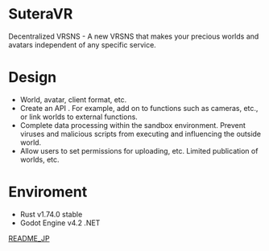 # SuteraVR
Decentralized VRSNS - A new VRSNS that makes your precious worlds and avatars independent of any specific service.

# Design

- World, avatar, client format, etc.
- Create an API . For example, add on to functions such as cameras, etc., or link worlds to external functions.
- Complete data processing within the sandbox environment. Prevent viruses and malicious scripts from executing and influencing the outside world.
- Allow users to set permissions for uploading, etc. Limited publication of worlds, etc.

# Enviroment

- Rust v1.74.0 stable
- Godot Engine v4.2 .NET

[README_JP](/README_JP.md)
